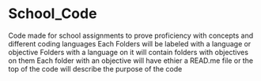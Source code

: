 # School_Code
Code made for school assignments to prove proficiency with concepts and different coding languages
Each Folders will be labeled with a language or objective
Folders with a language on it will contain folders with objectives on them
Each folder with an objective will have ethier a READ.me file or the top of the code will describe the purpose of the code
